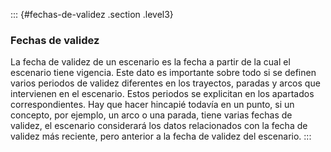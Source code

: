 ::: {#fechas-de-validez .section .level3}
### Fechas de validez

La fecha de validez de un escenario es la fecha a partir de la cual el
escenario tiene vigencia. Este dato es importante sobre todo si se
definen varios periodos de validez diferentes en los trayectos, paradas
y arcos que intervienen en el escenario. Estos periodos se explicitan en
los apartados correspondientes. Hay que hacer hincapié todavía en un
punto, si un concepto, por ejemplo, un arco o una parada, tiene varias
fechas de validez, el escenario considerará los datos relacionados con
la fecha de validez más reciente, pero anterior a la fecha de validez
del escenario.
:::
